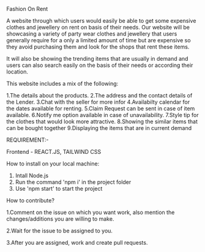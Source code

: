 Fashion On Rent 

A website through which users would easily be able to get some expensive clothes and jewellery on rent on basis of their needs. Our website will be showcasing a variety of party wear clothes and jewellery that users generally require for a only a limited amount of time but are expensive so they avoid purchasing them and look for the shops that rent these items. 

It will also be showing the trending items that are usually in demand and users can also search easily on the basis of their needs or according their location.

This website includes a mix of the following:

1.The details about the products.
2.The address and the contact details of the Lender.
3.Chat with the seller for more infor
4.Availabilty calendar for the dates available for renting.
5.Claim Request can be sent in case of item available.
6.Notify me option available in case of unavailability.
7.Style tip for the clothes that would look more attractive.
8.Showing the similar items that can be bought together
9.Displaying the items that are in current demand

REQUIREMENT:-

Frontend - REACT.JS, TAILWIND CSS

How to install on your local machine:

1. Intall Node.js
2. Run the command 'npm i' in the project folder
3. Use 'npm start' to start the project

How to contribute?

1.Comment on the issue on which you want work, also mention the changes/additions you are willing to make.

2.Wait for the issue to be assigned to you.

3.After you are assigned, work and create pull requests.
